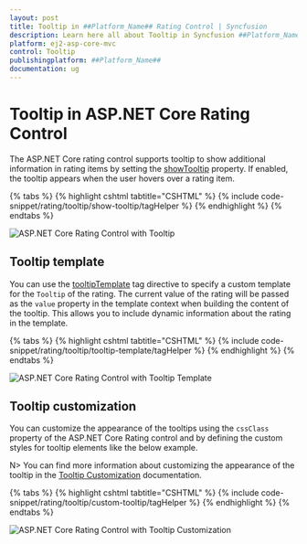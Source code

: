 ```yaml
---
layout: post
title: Tooltip in ##Platform_Name## Rating Control | Syncfusion
description: Learn here all about Tooltip in Syncfusion ##Platform_Name## Rating control of Syncfusion Essential JS 2 and more.
platform: ej2-asp-core-mvc
control: Tooltip
publishingplatform: ##Platform_Name##
documentation: ug
---
```


# Tooltip in ASP.NET Core Rating Control

The ASP.NET Core rating control supports tooltip to show additional information in rating items by setting the [showTooltip](https://help.syncfusion.com/cr/aspnetcore-js2/Syncfusion.EJ2.Inputs.Rating.html#Syncfusion_EJ2_Inputs_Rating_ShowTooltip) property. If enabled, the tooltip appears when the user hovers over a rating item.

{% tabs %}
{% highlight cshtml tabtitle="CSHTML" %}
{% include code-snippet/rating/tooltip/show-tooltip/tagHelper %}
{% endhighlight %}
{% endtabs %}

![ASP.NET Core Rating Control with Tooltip](./images/rating-tooltip.png)

## Tooltip template

You can use the [tooltipTemplate](https://help.syncfusion.com/cr/aspnetcore-js2/Syncfusion.EJ2.Inputs.Rating.html#Syncfusion_EJ2_Inputs_Rating_TooltipTemplate) tag directive to specify a custom template for the `Tooltip` of the rating. The current value of the rating will be passed as the `value` property in the template context when building the content of the tooltip. This allows you to include dynamic information about the rating in the template.

{% tabs %}
{% highlight cshtml tabtitle="CSHTML" %}
{% include code-snippet/rating/tooltip/tooltip-template/tagHelper %}
{% endhighlight %}
{% endtabs %}

![ASP.NET Core Rating Control with Tooltip Template](./images/rating-tooltip-template.png)


## Tooltip customization

You can customize the appearance of the tooltips using the `cssClass` property of the ASP.NET Core Rating control and by defining the custom styles for tooltip elements like the below example.

N> You can find more information about customizing the appearance of the tooltip in the [Tooltip Customization](https://ej2.syncfusion.com/aspnetcore/documentation/tooltip/style) documentation.

{% tabs %}
{% highlight cshtml tabtitle="CSHTML" %}
{% include code-snippet/rating/tooltip/custom-tooltip/tagHelper %}
{% endhighlight %}
{% endtabs %}

![ASP.NET Core Rating Control with Tooltip Customization](./images/rating-custom-tooltip.png)